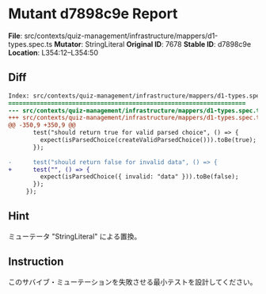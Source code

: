 # Mutant d7898c9e Report

**File**: src/contexts/quiz-management/infrastructure/mappers/d1-types.spec.ts
**Mutator**: StringLiteral
**Original ID**: 7678
**Stable ID**: d7898c9e
**Location**: L354:12–L354:50

## Diff

```diff
Index: src/contexts/quiz-management/infrastructure/mappers/d1-types.spec.ts
===================================================================
--- src/contexts/quiz-management/infrastructure/mappers/d1-types.spec.ts	original
+++ src/contexts/quiz-management/infrastructure/mappers/d1-types.spec.ts	mutated #7678
@@ -350,9 +350,9 @@
       test("should return true for valid parsed choice", () => {
         expect(isParsedChoice(createValidParsedChoice())).toBe(true);
       });
 
-      test("should return false for invalid data", () => {
+      test("", () => {
         expect(isParsedChoice({ invalid: "data" })).toBe(false);
       });
     });
```

## Hint

ミューテータ "StringLiteral" による置換。

## Instruction

このサバイブ・ミューテーションを失敗させる最小テストを設計してください。
